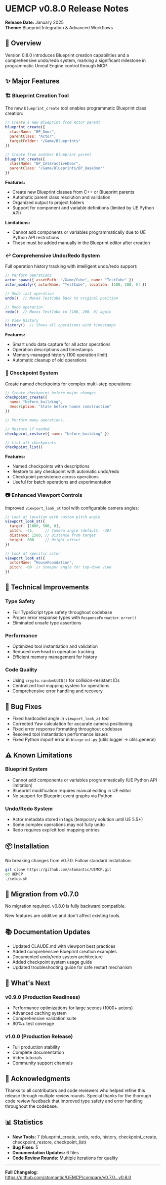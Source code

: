 # UEMCP v0.8.0 Release Notes

**Release Date:** January 2025  
**Theme:** Blueprint Integration & Advanced Workflows

## 🎉 Overview

Version 0.8.0 introduces Blueprint creation capabilities and a comprehensive undo/redo system, marking a significant milestone in programmatic Unreal Engine control through MCP.

## ✨ Major Features

### 🏗️ Blueprint Creation Tool

The new `blueprint_create` tool enables programmatic Blueprint class creation:

```javascript
// Create a new Blueprint from Actor parent
blueprint_create({
  className: "BP_Door",
  parentClass: "Actor",
  targetFolder: "/Game/Blueprints"
})

// Create from another Blueprint parent
blueprint_create({
  className: "BP_InteractiveDoor",
  parentClass: "/Game/Blueprints/BP_BaseDoor"
})
```

**Features:**
- Create new Blueprint classes from C++ or Blueprint parents
- Automatic parent class resolution and validation
- Organized output to project folders
- Support for component and variable definitions (limited by UE Python API)

**Limitations:**
- Cannot add components or variables programmatically due to UE Python API restrictions
- These must be added manually in the Blueprint editor after creation

### ↩️ Comprehensive Undo/Redo System

Full operation history tracking with intelligent undo/redo support:

```javascript
// Perform operations
actor_spawn({ assetPath: "/Game/Cube", name: "TestCube" })
actor_modify({ actorName: "TestCube", location: [100, 200, 0] })

// Undo last operation
undo()  // Moves TestCube back to original position

// Redo operation
redo()  // Moves TestCube to [100, 200, 0] again

// View history
history()  // Shows all operations with timestamps
```

**Features:**
- Smart undo data capture for all actor operations
- Operation descriptions and timestamps
- Memory-managed history (100 operation limit)
- Automatic cleanup of old operations

### 📌 Checkpoint System

Create named checkpoints for complex multi-step operations:

```javascript
// Create checkpoint before major changes
checkpoint_create({ 
  name: "before_building", 
  description: "State before house construction" 
})

// Perform many operations...

// Restore if needed
checkpoint_restore({ name: "before_building" })

// List all checkpoints
checkpoint_list()
```

**Features:**
- Named checkpoints with descriptions
- Restore to any checkpoint with automatic undo/redo
- Checkpoint persistence across operations
- Useful for batch operations and experimentation

### 📷 Enhanced Viewport Controls

Improved `viewport_look_at` tool with configurable camera angles:

```javascript
// Look at location with custom pitch angle
viewport_look_at({
  target: [1000, 500, 0],
  pitch: -45,     // Camera angle (default: -30)
  distance: 1500, // Distance from target
  height: 800     // Height offset
})

// Look at specific actor
viewport_look_at({
  actorName: "HouseFoundation",
  pitch: -60  // Steeper angle for top-down view
})
```

## 🔧 Technical Improvements

### Type Safety
- Full TypeScript type safety throughout codebase
- Proper error response types with `ResponseFormatter.error()`
- Eliminated unsafe type assertions

### Performance
- Optimized tool instantiation and validation
- Reduced overhead in operation tracking
- Efficient memory management for history

### Code Quality
- Using `crypto.randomUUID()` for collision-resistant IDs
- Centralized tool mapping system for operations
- Comprehensive error handling and recovery

## 🐛 Bug Fixes

- Fixed hardcoded angle in `viewport_look_at` tool
- Corrected Yaw calculation for accurate camera positioning
- Fixed error response formatting throughout codebase
- Resolved tool instantiation performance issues
- Fixed Python import error in `blueprint.py` (utils.logger → utils.general)

## ⚠️ Known Limitations

### Blueprint System
- Cannot add components or variables programmatically (UE Python API limitation)
- Blueprint modification requires manual editing in UE editor
- No support for Blueprint event graphs via Python

### Undo/Redo System
- Actor metadata stored in tags (temporary solution until UE 5.5+)
- Some complex operations may not fully undo
- Redo requires explicit tool mapping entries

## 📦 Installation

No breaking changes from v0.7.0. Follow standard installation:

```bash
git clone https://github.com/atomantic/UEMCP.git
cd UEMCP
./setup.sh
```

## 🔄 Migration from v0.7.0

No migration required. v0.8.0 is fully backward compatible.

New features are additive and don't affect existing tools.

## 📚 Documentation Updates

- Updated CLAUDE.md with viewport best practices
- Added comprehensive Blueprint creation examples
- Documented undo/redo system architecture
- Added checkpoint system usage guide
- Updated troubleshooting guide for safe restart mechanism

## 🚀 What's Next

### v0.9.0 (Production Readiness)
- Performance optimizations for large scenes (1000+ actors)
- Advanced caching system
- Comprehensive validation suite
- 80%+ test coverage

### v1.0.0 (Production Release)
- Full production stability
- Complete documentation
- Video tutorials
- Community support channels

## 🙏 Acknowledgments

Thanks to all contributors and code reviewers who helped refine this release through multiple review rounds. Special thanks for the thorough code review feedback that improved type safety and error handling throughout the codebase.

## 📊 Statistics

- **New Tools:** 7 (blueprint_create, undo, redo, history, checkpoint_create, checkpoint_restore, checkpoint_list)
- **Bug Fixes:** 5
- **Documentation Updates:** 6 files
- **Code Review Rounds:** Multiple iterations for quality

---

**Full Changelog**: https://github.com/atomantic/UEMCP/compare/v0.7.0...v0.8.0
